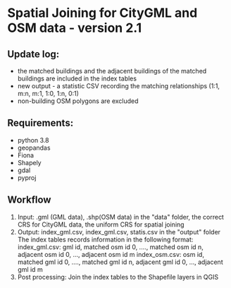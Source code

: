 # Spatial Joining for CityGML and OSM data - version 2.1

## Update log:
- the matched buildings and the adjacent buildings of the matched buildings are included in the index tables
- new output - a statistic CSV recording the matching relationships (1:1, m:n, m:1, 1:0, 1:n, 0:1)
- non-building OSM polygons are excluded

## Requirements:
- python 3.8
- geopandas
- Fiona
- Shapely
- gdal
- pyproj

## Workflow
1. Input:  .gml (GML data), .shp(OSM data) in the "data" folder, the correct CRS for CityGML data, the uniform CRS for spatial joining
2. Output: index_gml.csv, index_gml.csv, statis.csv in the "output" folder
   The index tables records information in the following format:
   index_gml.csv:  gml id, matched osm id 0, ...., matched osm id n, adjacent osm id 0, ..., adjacent osm id m
   index_osm.csv:  osm id, matched gml id 0, ...., matched gml id n, adjacent gml id 0, ..., adjacent gml id m
3. Post processing: Join the index tables to the Shapefile layers in QGIS